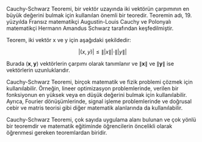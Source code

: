 Cauchy-Schwarz Teoremi, bir vektör uzayında iki vektörün çarpımının en büyük değerini bulmak için kullanılan önemli bir teoredir. Teoremin adı, 19. yüzyılda Fransız matematikçi Augustin-Louis Cauchy ve Polonyalı matematikçi Hermann Amandus Schwarz tarafından keşfedilmiştir.

Teorem, iki vektör x ve y için aşağıdaki şekildedir:

$$
|(x, y)| \leq \||x\||\cdot\||y\||
$$

Burada $(\mathbf{x}, \mathbf{y})$ vektörlerin çarpımı olarak tanımlanır ve $\|\mathbf{x}\|$ ve $\|\mathbf{y}\|$ ise vektörlerin uzunluklarıdır.

Cauchy-Schwarz Teoremi, birçok matematik ve fizik problemi çözmek için kullanılabilir. Örneğin, lineer optimizasyon problemlerinde, verilen bir fonksiyonun en yüksek veya en düşük değerini bulmak için kullanılabilir. Ayrıca, Fourier dönüşümlerinde, signal işleme problemlerinde ve doğrusal cebir ve matris teorisi gibi diğer matematik alanlarında da kullanılabilir.

Cauchy-Schwarz Teoremi, çok sayıda uygulama alanı bulunan ve çok yönlü bir teoremdir ve matematik eğitiminde öğrencilerin öncelikli olarak öğrenmesi gereken teoremlardan biridir.
